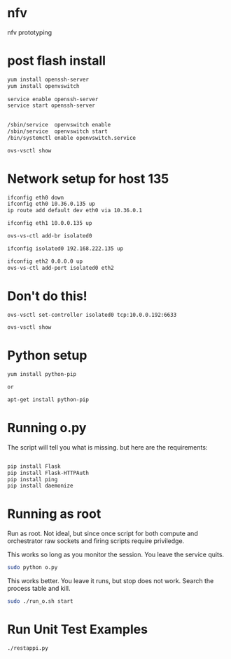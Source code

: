nfv
===

nfv prototyping

post flash install
===================
```sh
yum install openssh-server
yum install openvswitch
    
service enable openssh-server
service start openssh-server
 

/sbin/service  openvswitch enable
/sbin/service  openvswitch start
/bin/systemctl enable openvswitch.service

ovs-vsctl show
```

Network setup for host 135
==========================

```sh
ifconfig eth0 down
ifconfig eth0 10.36.0.135 up
ip route add default dev eth0 via 10.36.0.1

ifconfig eth1 10.0.0.135 up

ovs-vs-ctl add-br isolated0

ifconfig isolated0 192.168.222.135 up

ifconfig eth2 0.0.0.0 up
ovs-vs-ctl add-port isolated0 eth2

```


Don't do this!
==============
 
 ```sh
ovs-vsctl set-controller isolated0 tcp:10.0.0.192:6633

ovs-vsctl show

```

Python setup
============

```sh
yum install python-pip

or

apt-get install python-pip
```

Running o.py
============

The script will tell you what is missing. but here are the requirements:

```sh

pip install Flask
pip install Flask-HTTPAuth
pip install ping
pip install daemonize
```


Running as root
===============

Run as root.  Not ideal, but since once script for both compute and orchestrator 
raw sockets and firing scripts require priviledge.

This works so long as you monitor the session.  You leave the service quits.

```sh
sudo python o.py
```
This works better. You leave it runs, but stop does not work.  Search the process table and kill.

```sh
sudo ./run_o.sh start
```

Run Unit Test Examples
======================

```sh
./restappi.py
```

